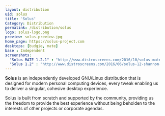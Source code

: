 ```yaml
---
layout: distribution
uid: solus
title: 'Solus'
Category: Distribution
permalink: /distribution/solus
logo: solus-logo.png
preview: solus-preview.jpg
home_page: https://solus-project.com
desktops: [budgie, mate]
base : Independent
screenshots:
  "Solus MATE 1.2.1" : "http://www.distroscreens.com/2016/10/solus-mate-121-shannon-screenshots.html"
  "Solus 1.2" : "http://www.distroscreens.com/2016/06/solus-12-shannon-screenshots.html"
---
```


**Solus** is an independently developed GNU/Linux distribution that is designed for modern personal 
computing devices, every tweak enabling us to deliver a singular, cohesive desktop experience.

Solus is built from scratch and supported by the community, providing us the freedom to provide the 
best experience without being beholden to the interests of other projects or corporate agendas.